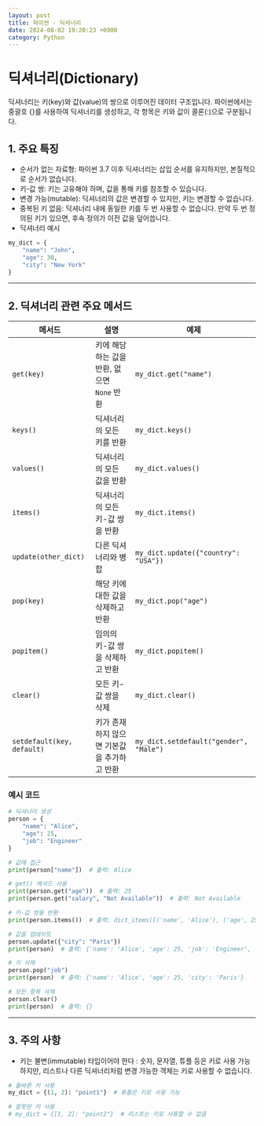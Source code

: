 ```yaml
---
layout: post
title: 파이썬 - 딕셔너리
date: 2024-08-02 19:20:23 +0900
category: Python
---
```

# 딕셔너리(Dictionary)

딕셔너리는 키(key)와 값(value)의 쌍으로 이루어진 데이터 구조입니다. 파이썬에서는 중괄호 {}를 사용하여 딕셔너리를 생성하고, 각 항목은 키와 값이 콜론(:)으로 구분됩니다.

## 1. 주요 특징
- 순서가 없는 자료형: 파이썬 3.7 이후 딕셔너리는 삽입 순서를 유지하지만, 본질적으로 순서가 없습니다.
- 키-값 쌍: 키는 고유해야 하며, 값을 통해 키를 참조할 수 있습니다.
- 변경 가능(mutable): 딕셔너리의 값은 변경할 수 있지만, 키는 변경할 수 없습니다.
- 중복된 키 없음: 딕셔너리 내에 동일한 키를 두 번 사용할 수 없습니다. 만약 두 번 정의된 키가 있으면, 후속 정의가 이전 값을 덮어씁니다.
- 딕셔너리 예시
```python
my_dict = {
    "name": "John",
    "age": 30,
    "city": "New York"
}
```

---

## 2. 딕셔너리 관련 주요 메서드

| 메서드                  | 설명                                         | 예제                                 |
|-------------------------|--------------------------------------------|--------------------------------------|
| `get(key)`              | 키에 해당하는 값을 반환, 없으면 `None` 반환  | `my_dict.get("name")`               |
| `keys()`                | 딕셔너리의 모든 키를 반환                   | `my_dict.keys()`                    |
| `values()`              | 딕셔너리의 모든 값을 반환                   | `my_dict.values()`                  |
| `items()`               | 딕셔너리의 모든 키-값 쌍을 반환              | `my_dict.items()`                   |
| `update(other_dict)`    | 다른 딕셔너리와 병합                       | `my_dict.update({"country": "USA"})`|
| `pop(key)`              | 해당 키에 대한 값을 삭제하고 반환           | `my_dict.pop("age")`                |
| `popitem()`             | 임의의 키-값 쌍을 삭제하고 반환               | `my_dict.popitem()`                 |
| `clear()`               | 모든 키-값 쌍을 삭제                         | `my_dict.clear()`                   |
| `setdefault(key, default)` | 키가 존재하지 않으면 기본값을 추가하고 반환  | `my_dict.setdefault("gender", "Male")` |

### 예시 코드
```python
# 딕셔너리 생성
person = {
    "name": "Alice",
    "age": 25,
    "job": "Engineer"
}

# 값에 접근
print(person["name"])  # 출력: Alice

# get() 메서드 사용
print(person.get("age"))  # 출력: 25
print(person.get("salary", "Not Available"))  # 출력: Not Available

# 키-값 쌍을 반환
print(person.items())  # 출력: dict_items([('name', 'Alice'), ('age', 25), ('job', 'Engineer')])

# 값을 업데이트
person.update({"city": "Paris"})
print(person)  # 출력: {'name': 'Alice', 'age': 25, 'job': 'Engineer', 'city': 'Paris'}

# 키 삭제
person.pop("job")
print(person)  # 출력: {'name': 'Alice', 'age': 25, 'city': 'Paris'}

# 모든 항목 삭제
person.clear()
print(person)  # 출력: {}
```

---

## 3. 주의 사항
 - 키는 불변(immutable) 타입이어야 한다 : 숫자, 문자열, 튜플 등은 키로 사용 가능하지만, 리스트나 다른 딕셔너리처럼 변경 가능한 객체는 키로 사용할 수 없습니다.

```python
# 올바른 키 사용
my_dict = {(1, 2): "point1"}  # 튜플은 키로 사용 가능

# 잘못된 키 사용
# my_dict = {[1, 2]: "point2"}  # 리스트는 키로 사용할 수 없음
```